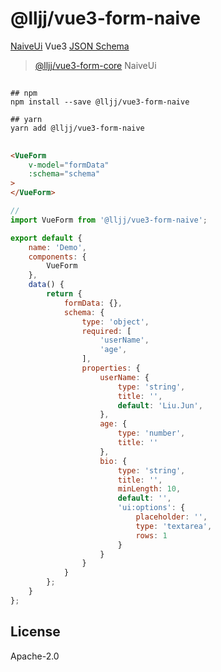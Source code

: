 # @lljj/vue3-form-naive

 [NaiveUi](https://www.naiveui.com/zh-CN/os-theme) Vue3 [JSON Schema](https://json-schema.org/understanding-json-schema/index.html)

>  [@lljj/vue3-form-core](https://github.com/lljj-x/vue-json-schema-form/tree/master/packages/lib/vue3/vue3-core)  NaiveUi

##

```ssh
## npm
npm install --save @lljj/vue3-form-naive

## yarn
yarn add @lljj/vue3-form-naive
```

##
```html
<VueForm
    v-model="formData"
    :schema="schema"
>
</VueForm>
```

```js
//
import VueForm from '@lljj/vue3-form-naive';

export default {
    name: 'Demo',
    components: {
        VueForm
    },
    data() {
        return {
            formData: {},
            schema: {
                type: 'object',
                required: [
                    'userName',
                    'age',
                ],
                properties: {
                    userName: {
                        type: 'string',
                        title: '',
                        default: 'Liu.Jun',
                    },
                    age: {
                        type: 'number',
                        title: ''
                    },
                    bio: {
                        type: 'string',
                        title: '',
                        minLength: 10,
                        default: '',
                        'ui:options': {
                            placeholder: '',
                            type: 'textarea',
                            rows: 1
                        }
                    }
                }
            }
        };
    }
};
```

## License
Apache-2.0
